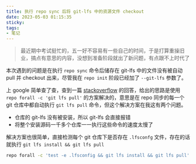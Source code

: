 ```yaml
---
title: 执行 repo sync 后将 git-lfs 中的资源文件 checkout
date: 2023-05-03 01:15:35
sticky:
tags:
- 笔记
---
```


> 最近期中考试挺忙的，五一好不容易有一些自己的时间，于是打算重操旧业，搞点有意思的内容，没想到准备阶段就出了新问题，有点跟不上时代了

本次遇到的问题是在执行 `repo sync` 命令后储存在 git-lfs 中的文件没有被自动 pull 并 checkout 出来，尽管我在 `repo init` 阶段已经加了 `--git-lfs` 参数了。

上 google 简单查了查，查到一篇 [stackoverflow](https://stackoverflow.com/questions/67280310/how-to-run-git-lfs-automatically-after-repo-sync) 的回答，给出的思路是使用 `repo forall -c 'git lfs pull'` 的方案解决的，意思是在 repo 同步的每一个 git 仓库中都自动执行 `git lfs pull` 命令，但这个解决方案在我这有两个问题。

- 仓库的 git-lfs 没有被安装，所以 git-lfs 会直接报错
- 将整个安装源码一千多个仓库一一执行这些命令的速度太慢了

解决方案也很简单，直接检测每个 git 仓库下是否存在 `.lfsconfg` 文件，存在的话就执行 `git lfs install && git lfs pull`

```bash
repo forall -c 'test -e .lfsconfig && git lfs install && git lfs pull'
```

